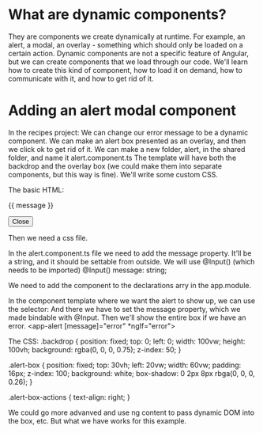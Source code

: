 # What are dynamic components?
They are components we create dynamically at runtime. For example, an alert, a modal, an overlay - something which should only be loaded on a certain action.
Dynamic components are not a specific feature of Angular, but we can create components that we load through our code.
We'll learn how to create this kind of component, how to load it on demand, how to communicate with it, and how to get rid of it.

# Adding an alert modal component
In the recipes project:
We can change our error message to be a dynamic component.
We can make an alert box presented as an overlay, and then we click ok to get rid of it.
We can make a new folder, alert, in the shared folder, and name it alert.component.ts
The template will have both the backdrop and the overlay box (we could make them into separate components, but this way is fine).
We'll write some custom CSS.

The basic HTML:
<div class="backdrop"></div>
<div class="alert-box">
    <p>{{ message }}</p>
    <div class="alert-box-actions">
        <button class="btn btn-primary">Close</button>
    </div>
</div>

Then we need a css file.

In the alert.component.ts file we need to add the message property. It'll be a string, and it should be settable from outside. We will use @Input() (which needs to be imported)
@Input() message: string;

We need to add the component to the declarations arry in the app.module.

In the component template where we want the alert to show up, we can use the selector: <app-alert></app-alert>
And there we have to set the message property, which we made bindable with @Input.
Then we'll show the entire box if we have an error.
<app-alert [message]="error" *ngIf="error"></app-alert>

The CSS:
.backdrop {
    position: fixed;
    top: 0;
    left: 0;
    width: 100vw;
    height: 100vh;
    background: rgba(0, 0, 0, 0.75);
    z-index: 50;
}

.alert-box {
    position: fixed;
    top: 30vh;
    left: 20vw;
    width: 60vw;
    padding: 16px;
    z-index: 100;
    background: white;
    box-shadow: 0 2px 8px rbga(0, 0, 0, 0.26);
}

.alert-box-actions {
    text-align: right;
}

We could go more advanved and use ng content to pass dynamic DOM into the box, etc. But what we have works for this example. 
